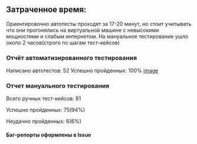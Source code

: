 ## Затраченное время:

Ориентировочно автотесты проходят за 17-20 минут, но стоит учитывать что они прогонялись на виртуальной машине с невысокими мощностями и слабым интернетом.
На мануальное тестирование ушло около 2 часов(строго по шагам тест-кейсов)

### Отчёт автоматизированного тестирования
Написано автотестов: 52
Успешно пройденных: 100%
[image]([https://www.awesomescreenshot.com/image/52243036?key=e4b0dd813482aad9849543e9a17c1c30](https://www.awesomescreenshot.com/image/52595961?key=f5d3e8e934ab724c457df1fe569146ba))

### Отчет мануального тестирования
Всего ручных тест-кейсов: 81

Успешно пройденных: 75(94%)

Неудачно пройденных: 6(6%)

#### Баг-репорты оформлены в Issue
